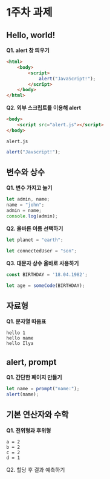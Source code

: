 # 1주차 과제

## Hello, world!

**Q1. alert 창 띄우기**

```html
<html>
    <body>
        <script>
        	alert("JavaScript!");
        </script>
    </body>
</html>
```

**Q2. 외부 스크립트를 이용해 alert**

```html
<body>
    <script src="alert.js"></script>
</body>
```

`alert.js`

```js
alert("Javscript!");
```

## 변수와 상수

**Q1. 변수 가지고 놀기**

```js
let admin, name;
name = "john";
admin = name;
console.log(admin);
```

**Q2. 올바른 이름 선택하기**

```javascript
let planet = "earth";

let connectedUser = "son";
```

**Q3. 대문자 상수 올바로 사용하기**

```javascript
const BIRTHDAY = '18.04.1982';

let age = someCode(BIRTHDAY);
```

## 자료형

**Q1. 문자열 따옴표**

```
hello 1
hello name
hello Ilya
```

## alert, prompt

**Q1. 간단한 페이지 만들기**

```javascript
let name = prompt("name:");
alert(name);
```

## 기본 연산자와 수학

**Q1. 전위형과 후위형**
```
a = 2
b = 2
c = 2
d = 1
```

Q2. 할당 후 결과 예측하기
```


